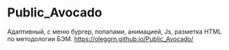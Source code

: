# Public_Avocado
Адаптивный, с меню бургер, попапами,  анимацией, Js, разметка HTML по методологии БЭМ.
https://oleggrn.github.io/Public_Avocado/
